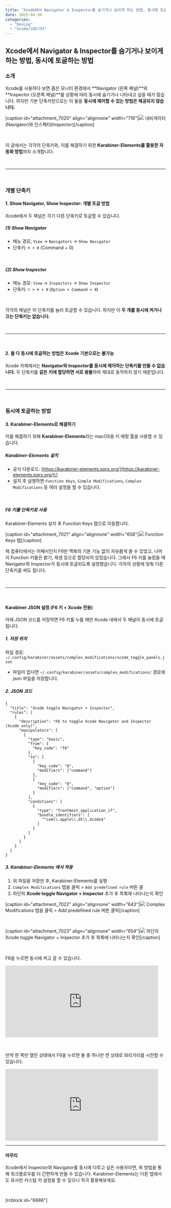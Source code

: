 ```yaml
---
title: "Xcode에서 Navigator & Inspector를 숨기거나 보이게 하는 방법, 동시에 토글하는 방법"
date: 2025-04-30
categories: 
  - "DevLog"
  - "Xcode/iOS기타"
---
```


## **Xcode에서 Navigator & Inspector를 숨기거나 보이게 하는 방법, 동시에 토글하는 방법**

### **소개**

Xcode를 사용하다 보면 좁은 모니터 환경에서 **Navigator (왼쪽 패널)**와 **Inspector (오른쪽 패널)**를 상황에 따라 동시에 숨기거나 나타내고 싶을 때가 많습니다. 하지만 기본 단축키만으로는 이 둘을 **동시에 제어할 수 있는 방법은 제공되지 않습니다.**

\[caption id="attachment\_7020" align="alignnone" width="716"\]![](./assets/img/wp-content/uploads/2025/04/스크린샷-2025-04-30-오후-7.35.52-복사본.jpg) 내비게이터(Navigator)와 인스펙터(Inspector)\[/caption\]

 

이 글에서는 각각의 단축키와, 이를 해결하기 위한 **Karabiner-Elements를 활용한 자동화 방법**까지 소개합니다.

 

* * *

 

### **개별 단축키**

#### **1\. Show Navigator, Show Inspector: 개별 토글 방법**

Xcode에서 두 패널은 각기 다른 단축키로 토글할 수 있습니다.

##### **(1) Show Navigator**

- 메뉴 경로; `View` → `Navigators` → `Show Navigator`
- 단축키: `⌘ + 0` (Command + 0)

 

##### **(2) Show Inspector**

- 메뉴 경로: `View` → `Inspectors` → `Show Inspector`
- 단축키: `⌥ + ⌘ + 0` (`Option + Command + 0`)

 

각각의 패널은 이 단축키를 눌러 토글할 수 있습니다. 하지만 이 **두 개를 동시에 켜거나 끄는 단축키는 없습니다.**

 

* * *

 

#### **2\. 둘 다 동시에 토글하는 방법은 Xcode 기본으로는 불가능**

Xcode 자체에서는 **Navigator와 Inspector를 동시에 제어하는 단축키를 만들 수 없습니다.** 두 단축키를 **같은 키에 할당하면 서로 충돌**하여 제대로 동작하지 않기 때문입니다.

 

* * *

 

### **동시에 토글하는 방법**

#### **3\. Karabiner-Elements로 해결하기**

이를 해결하기 위해 **Karabiner-Elements**라는 macOS용 키 매핑 툴을 사용할 수 있습니다.

##### **Karabiner-Elements 설치**

- 공식 다운로드: [https://karabiner-elements.pqrs.org/](https://karabiner-elements.pqrs.org/)\]
- 설치 후 실행하면 `Function Keys`, `Simple Modifications`, `Complex Modifications` 등 여러 설정을 할 수 있습니다.

 

##### **F6 키를 단축키로 사용**

Karabiner-Elements 설치 후 Function Keys 탭으로 이동합니다.

\[caption id="attachment\_7021" align="alignnone" width="658"\]![](./assets/img/wp-content/uploads/2025/04/스크린샷-2025-04-30-오후-7.44.36-복사본.jpg) Function Keys 탭\[/caption\]

제 컴퓨터에서는 어째서인지 F6만 맥북의 기본 기능 없이 자유롭게 쓸 수 있었고, 나머지 Function 키들은 밝기, 재생 등으로 할당되어 있었습니다. 그래서 F6 키를 눌렀을 때 Navigator와 Inspector가 동시에 토글되도록 설정했습니다. 각자의 상황에 맞춰 다른 단축키를 써도 됩니다.

 

* * *

 

#### **Karabiner JSON 설정 (F6 키 + Xcode 전용)**

아래 JSON 코드를 저장하면 F6 키를 누를 때만 Xcode 내에서 두 패널이 동시에 토글됩니다.

##### **1\. 저장 위치**

파일 경로: `~/.config/karabiner/assets/complex_modifications/xcode_toggle_panels.json`

- 파일이 없다면 `~/.config/karabiner/assets/complex_modifications/` 경로에 json 파일을 저장합니다.

##### **2\. JSON 코드**

```
{
  "title": "Xcode toggle Navigator + Inspector",
  "rules": [
    {
      "description": "F6 to toggle Xcode Navigator and Inspector (Xcode only)",
      "manipulators": [
        {
          "type": "basic",
          "from": {
            "key_code": "f6"
          },
          "to": [
            {
              "key_code": "0",
              "modifiers": ["command"]
            },
            {
              "key_code": "0",
              "modifiers": ["command", "option"]
            }
          ],
          "conditions": [
            {
              "type": "frontmost_application_if",
              "bundle_identifiers": [
                "^com\\.apple\\.dt\\.Xcode$"
              ]
            }
          ]
        }
      ]
    }
  ]
}
```

##### **3\. Karabiner-Elements 에서 적용**

1. 위 파일을 저장한 후, Karabiner-Elements를 실행
2. `Complex Modifications` 탭을 클릭 > `Add predefined rule` 버튼 클
3. 하단의 **Xcode toggle Navigator + Inspector** 추가 후 목록에 나타나는지 확인

\[caption id="attachment\_7022" align="alignnone" width="643"\]![](./assets/img/wp-content/uploads/2025/04/스크린샷-2025-04-30-오후-7.51.10-복사본.jpg) Complex Modifications 탭을 클릭 > Add predefined rule 버튼 클릭\[/caption\]

 

\[caption id="attachment\_7023" align="alignnone" width="654"\]![](./assets/img/wp-content/uploads/2025/04/스크린샷-2025-04-30-오후-7.52.05-복사본.jpg) 하단의 Xcode toggle Navigator + Inspector 추가 후 목록에 나타나는지 확인\[/caption\]

 

F6을 누르면 동시에 켜고 끌 수 있습니다.

<iframe width="480" height="226" src="https://giphy.com/embed/WidCN5aVO3w6AdUF7f" frameborder="0" class="giphy-embed" allowfullscreen="allowfullscreen"></iframe>

 

만약 한 쪽만 열린 상태에서 F6을 누르면 둘 중 하나만 켠 상태로 와리가리를 시전할 수 있습니다.

<iframe width="480" height="226" src="https://giphy.com/embed/hjxwn0qfYWRNiof52D" frameborder="0" class="giphy-embed" allowfullscreen="allowfullscreen"></iframe>

* * *

#### **마무리**

Xcode에서 Inspector와 Navigator를 동시에 다루고 싶은 사용자라면, 위 방법을 통해 워크플로우를 더 간편하게 만들 수 있습니다. Karabiner-Elements는 다른 앱에서도 유사한 커스텀 키 설정을 할 수 있으니 적극 활용해보세요.

 

\[rcblock id="6686"\]
